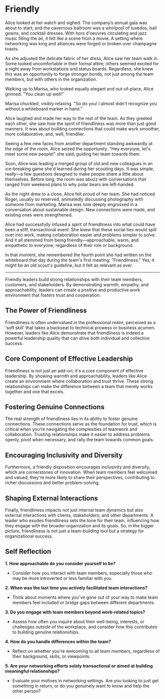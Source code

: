 # Friendly

Alice looked at her watch and sighed. The company’s annual gala was about to start, and the cavernous ballroom was a whirlpool of tuxedos, ball gowns, and cocktail dresses. With hors d'oeuvres circulating and jazz music filling the air, it felt like a scene from a movie. A setting where networking was king and alliances were forged or broken over champagne toasts.

As she adjusted the delicate fabric of her dress, Alice saw her team walk in. Some looked uncomfortable in their formal attire; others seemed excited for a night away from workstations and status boards. Regardless, she knew this was an opportunity to forge stronger bonds, not just among the team members, but with others in the organization.

Walking up to Marisa, who looked equally elegant and out-of-place, Alice grinned. "You clean up well!"

Marisa chuckled, visibly relaxing. "So do you! I almost didn't recognize you without a whiteboard marker in hand."

Alice laughed and made her way to the rest of the team. As they greeted each other, she saw how the spirit of friendliness was more than just good manners. It was about building connections that could make work smoother, more collaborative, and, well, friendlier.

Seeing a few new faces from another department standing awkwardly at the edge of the room, Alice seized the opportunity. "Hey everyone, let's meet some new people!" she said, guiding her team towards them.

Soon, Alice was leading a merged group of old and new colleagues in an ice-breaking game she'd learned during her scouting days. It was simple, really—a few questions designed to make people share a little about themselves. Before long, the room was abuzz with conversations that ranged from weekend plans to why polar bears are left-handed.

As the night drew to a close, Alice felt proud of her team. She had noticed Roger, usually so reserved, animatedly discussing photography with someone from marketing. Marisa was now deeply engrossed in a conversation about sustainable design. New connections were made, and existing ones were strengthened.

Alice had successfully infused a spirit of friendliness into what could have been a stiff, transactional event. She knew that these social ties would spill over into work, making collaboration easier and problems simpler to solve. And it all stemmed from being friendly—approachable, warm, and empathetic to everyone, regardless of their role or background.

In that moment, she remembered the fourth point she had written on the whiteboard that day during the team's first meeting: "Friendliness." Yes, it might be an old scout's guideline, but it felt as relevant as ever.

---

Friendly leaders build strong relationships with their team members, customers, and stakeholders. By demonstrating warmth, empathy, and approachability, leaders can create a positive and productive work environment that fosters trust and cooperation.

## The Power of Friendliness

Friendliness is often undervalued in the professional realm, perceived as a 'soft skill' that takes a backseat to technical prowess or business acumen. However, leaders like Alice demonstrate that friendliness is indeed a powerful leadership quality that can drive both individual and collective success.

## Core Component of Effective Leadership

Friendliness is not just an add-on; it's a core component of effective leadership. By showing warmth and approachability, leaders like Alice create an environment where collaboration and trust thrive. These strong relationships can make the difference between a team that merely works together and one that excels.

## Fostering Genuine Connections

The real strength of friendliness lies in its ability to foster genuine connections. These connections serve as the foundation for trust, which is critical when you're navigating the complexities of teamwork and collaboration. Trusting relationships make it easier to address problems openly, pivot when necessary, and rally the team towards common goals.

## Encouraging Inclusivity and Diversity

Furthermore, a friendly disposition encourages inclusivity and diversity, which are cornerstones of innovation. When team members feel welcomed and valued, they're more likely to share their perspectives, contributing to richer discussions and better problem-solving.

## Shaping External Interactions

Finally, friendliness impacts not just internal team dynamics but also external interactions with clients, stakeholders, and other departments. A leader who exudes friendliness sets the tone for their team, influencing how they engage with the broader organization and its goals. So, in the bigger picture, friendliness is not just a team-building tool but a strategy for organizational success.

## Self Reflection

**1. How approachable do you consider yourself to be?**

- Consider how you interact with team members, especially those who may be more introverted or less familiar with you.

**2. When was the last time you actively facilitated team interactions?**

- Think about moments where you've gone out of your way to make team members feel included or bridge gaps between different departments.

**3. Do you engage with team members beyond work-related topics?**

- Assess how often you inquire about their well-being, interests, or challenges outside of the workplace, and consider how this contributes to building genuine relationships.

**4. How do you handle differences within the team?**

- Reflect on whether you're welcoming to all team members, regardless of their background, skills, or viewpoints.

**5. Are your networking efforts solely transactional or aimed at building meaningful relationships?**

- Evaluate your motives in networking settings. Are you looking to just get something in return, or do you genuinely want to know and help the other person?
